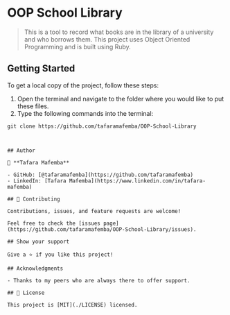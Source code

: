 # OOP School Library

> This is a tool to record what books are in the library of a university and who borrows them. This project uses Object Oriented Programming and is built using Ruby.

## Getting Started

To get a local copy of the project, follow these steps: 
1. Open the terminal and navigate to the folder where you would like to put these files.
2. Type the following commands into the terminal: 
 ```
 git clone https://github.com/tafaramafemba/OOP-School-Library
 ```
 ```


## Author

👤 **Tafara Mafemba**

- GitHub: [@tafaramafemba](https://github.com/tafaramafemba)
- LinkedIn: [Tafara Mafemba](https://www.linkedin.com/in/tafara-mafemba)

## 🤝 Contributing

Contributions, issues, and feature requests are welcome!

Feel free to check the [issues page](https://github.com/tafaramafemba/OOP-School-Library/issues).

## Show your support

Give a ⭐️ if you like this project!

## Acknowledgments

- Thanks to my peers who are always there to offer support.

## 📝 License

This project is [MIT](./LICENSE) licensed.
